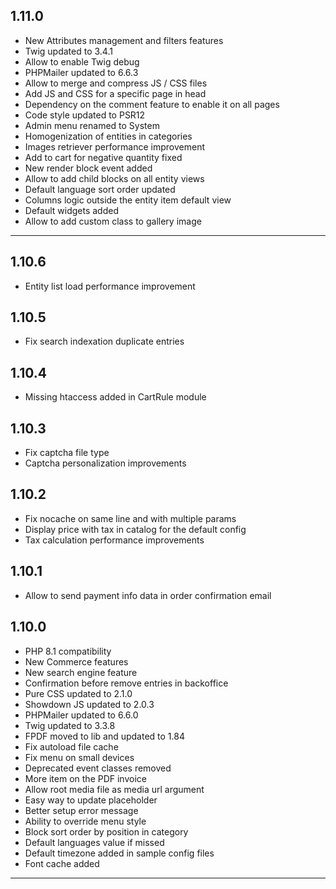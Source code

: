 ## 1.11.0

- New Attributes management and filters features
- Twig updated to 3.4.1
- Allow to enable Twig debug
- PHPMailer updated to 6.6.3
- Allow to merge and compress JS / CSS files
- Add JS and CSS for a specific page in head
- Dependency on the comment feature to enable it on all pages
- Code style updated to PSR12
- Admin menu renamed to System
- Homogenization of entities in categories
- Images retriever performance improvement
- Add to cart for negative quantity fixed
- New render block event added
- Allow to add child blocks on all entity views
- Default language sort order updated
- Columns logic outside the entity item default view
- Default widgets added
- Allow to add custom class to gallery image

---

## 1.10.6

- Entity list load performance improvement

## 1.10.5

- Fix search indexation duplicate entries

## 1.10.4

- Missing htaccess added in CartRule module

## 1.10.3

- Fix captcha file type
- Captcha personalization improvements

## 1.10.2

- Fix nocache on same line and with multiple params
- Display price with tax in catalog for the default config
- Tax calculation performance improvements

## 1.10.1

- Allow to send payment info data in order confirmation email

## 1.10.0

- PHP 8.1 compatibility
- New Commerce features
- New search engine feature
- Confirmation before remove entries in backoffice
- Pure CSS updated to 2.1.0
- Showdown JS updated to 2.0.3
- PHPMailer updated to 6.6.0
- Twig updated to 3.3.8
- FPDF moved to lib and updated to 1.84
- Fix autoload file cache
- Fix menu on small devices
- Deprecated event classes removed
- More item on the PDF invoice
- Allow root media file as media url argument
- Easy way to update placeholder
- Better setup error message
- Ability to override menu style
- Block sort order by position in category
- Default languages value if missed
- Default timezone added in sample config files
- Font cache added

---